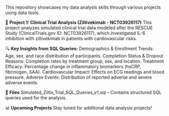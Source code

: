 This repository showcases my data analysis skills through various projects using data tools.

📌 **Project 1: Clinical Trial Analysis (Ziltivekimab - NCT03926117)**
This project analyzes simulated clinical trial data modeled after the RESCUE Study (ClinicalTrials.gov ID: NCT03926117), which investigated IL-6 inhibition with ziltivekimab in patients with cardiovascular risks. 

🔍 **Key Insights from SQL Queries:**
Demographics & Enrollment Trends: Age, sex, and race distribution of participants.
Completion Status & Dropout Reasons: Completion rates by treatment group, sex, and location.
Treatment Efficacy: Percentage change in inflammatory biomarkers (hsCRP, fibrinogen, SAA).
Cardiovascular Impact: Effects on ECG readings and blood pressure.
Adverse Events: Distribution of reported adverse and severe adverse events.

📂 **Files**
Simulated_Ziltiv_Trial_SQL_Queries_v1.sql – Contains structured SQL queries used for the analysis.

📊 **Upcoming Projects**
Stay tuned for additional data analysis projects!
